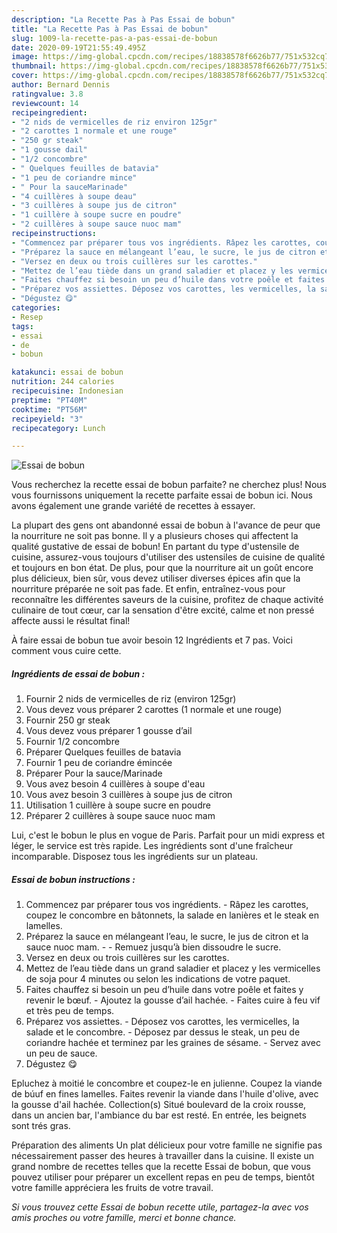 ```yaml
---
description: "La Recette Pas à Pas Essai de bobun"
title: "La Recette Pas à Pas Essai de bobun"
slug: 1009-la-recette-pas-a-pas-essai-de-bobun
date: 2020-09-19T21:55:49.495Z
image: https://img-global.cpcdn.com/recipes/18838578f6626b77/751x532cq70/essai-de-bobun-photo-principale-de-la-recette.jpg
thumbnail: https://img-global.cpcdn.com/recipes/18838578f6626b77/751x532cq70/essai-de-bobun-photo-principale-de-la-recette.jpg
cover: https://img-global.cpcdn.com/recipes/18838578f6626b77/751x532cq70/essai-de-bobun-photo-principale-de-la-recette.jpg
author: Bernard Dennis
ratingvalue: 3.8
reviewcount: 14
recipeingredient:
- "2 nids de vermicelles de riz environ 125gr"
- "2 carottes 1 normale et une rouge"
- "250 gr steak"
- "1 gousse dail"
- "1/2 concombre"
- " Quelques feuilles de batavia"
- "1 peu de coriandre mince"
- " Pour la sauceMarinade"
- "4 cuillères à soupe deau"
- "3 cuillères à soupe jus de citron"
- "1 cuillère à soupe sucre en poudre"
- "2 cuillères à soupe sauce nuoc mam"
recipeinstructions:
- "Commencez par préparer tous vos ingrédients. Râpez les carottes, coupez le concombre en bâtonnets, la salade en lanières et le steak en lamelles."
- "Préparez la sauce en mélangeant l’eau, le sucre, le jus de citron et la sauce nuoc mam.  Remuez jusqu’à bien dissoudre le sucre."
- "Versez en deux ou trois cuillères sur les carottes."
- "Mettez de l’eau tiède dans un grand saladier et placez y les vermicelles de soja pour 4 minutes ou selon les indications de votre paquet."
- "Faites chauffez si besoin un peu d’huile dans votre poêle et faites y revenir le bœuf. Ajoutez la gousse d’ail hachée. Faites cuire à feu vif et très peu de temps."
- "Préparez vos assiettes. Déposez vos carottes, les vermicelles, la salade et le concombre. Déposez par dessus le steak, un peu de coriandre hachée et terminez par les graines de sésame. Servez avec un peu de sauce."
- "Dégustez 😋"
categories:
- Resep
tags:
- essai
- de
- bobun

katakunci: essai de bobun 
nutrition: 244 calories
recipecuisine: Indonesian
preptime: "PT40M"
cooktime: "PT56M"
recipeyield: "3"
recipecategory: Lunch

---
```



![Essai de bobun](https://img-global.cpcdn.com/recipes/18838578f6626b77/751x532cq70/essai-de-bobun-photo-principale-de-la-recette.jpg)

Vous recherchez la recette essai de bobun parfaite? ne cherchez plus! Nous vous fournissons uniquement la recette parfaite essai de bobun ici. Nous avons également une grande variété de recettes à essayer.

La plupart des gens ont abandonné essai de bobun à l'avance de peur que la nourriture ne soit pas bonne. Il y a plusieurs choses qui affectent la qualité gustative de essai de bobun! En partant du type d'ustensile de cuisine, assurez-vous toujours d'utiliser des ustensiles de cuisine de qualité et toujours en bon état. De plus, pour que la nourriture ait un goût encore plus délicieux, bien sûr, vous devez utiliser diverses épices afin que la nourriture préparée ne soit pas fade. Et enfin, entraînez-vous pour reconnaître les différentes saveurs de la cuisine, profitez de chaque activité culinaire de tout cœur, car la sensation d'être excité, calme et non pressé affecte aussi le résultat final!

<!--inarticleads1-->

À faire essai de bobun tue avoir besoin 12 Ingrédients et 7 pas. Voici comment vous cuire cette.

##### Ingrédients de essai de bobun :

1. Fournir 2 nids de vermicelles de riz (environ 125gr)
1. Vous devez vous préparer 2 carottes (1 normale et une rouge)
1. Fournir 250 gr steak
1. Vous devez vous préparer 1 gousse d’ail
1. Fournir 1/2 concombre
1. Préparer  Quelques feuilles de batavia
1. Fournir 1 peu de coriandre émincée
1. Préparer  Pour la sauce/Marinade
1. Vous avez besoin 4 cuillères à soupe d&#39;eau
1. Vous avez besoin 3 cuillères à soupe jus de citron
1. Utilisation 1 cuillère à soupe sucre en poudre
1. Préparer 2 cuillères à soupe sauce nuoc mam


Lui, c&#39;est le bobun le plus en vogue de Paris. Parfait pour un midi express et léger, le service est très rapide. Les ingrédients sont d&#39;une fraîcheur incomparable. Disposez tous les ingrédients sur un plateau. 

<!--inarticleads2-->

##### Essai de bobun instructions :

1. Commencez par préparer tous vos ingrédients. - Râpez les carottes, coupez le concombre en bâtonnets, la salade en lanières et le steak en lamelles.
1. Préparez la sauce en mélangeant l’eau, le sucre, le jus de citron et la sauce nuoc mam. -  - Remuez jusqu’à bien dissoudre le sucre.
1. Versez en deux ou trois cuillères sur les carottes.
1. Mettez de l’eau tiède dans un grand saladier et placez y les vermicelles de soja pour 4 minutes ou selon les indications de votre paquet.
1. Faites chauffez si besoin un peu d’huile dans votre poêle et faites y revenir le bœuf. - Ajoutez la gousse d’ail hachée. - Faites cuire à feu vif et très peu de temps.
1. Préparez vos assiettes. - Déposez vos carottes, les vermicelles, la salade et le concombre. - Déposez par dessus le steak, un peu de coriandre hachée et terminez par les graines de sésame. - Servez avec un peu de sauce.
1. Dégustez 😋


Epluchez à moitié le concombre et coupez-le en julienne. Coupez la viande de búuf en fines lamelles. Faites revenir la viande dans l&#39;huile d&#39;olive, avec la gousse d&#39;ail hachée. Collection(s) Situé boulevard de la croix rousse, dans un ancien bar, l&#39;ambiance du bar est resté. En entrée, les beignets sont trés gras. 

<!--inarticleads1-->

<p>
Préparation des aliments Un plat délicieux pour votre famille ne signifie pas nécessairement passer des heures à travailler dans la cuisine. Il existe un grand nombre de recettes telles que la recette Essai de bobun, que vous pouvez utiliser pour préparer un excellent repas en peu de temps, bientôt votre famille appréciera les fruits de votre travail.
</p>

<p>
<i>Si vous trouvez cette Essai de bobun recette utile, partagez-la avec vos amis proches ou votre famille, merci et bonne chance.</i>
</p>
